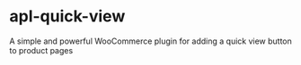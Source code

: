 # apl-quick-view
A simple and powerful WooCommerce plugin for adding a quick view button to product pages
